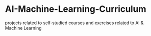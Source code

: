 # AI-Machine-Learning-Curriculum
projects related to self-studied  courses and exercises related to AI &amp; Machine Learning
